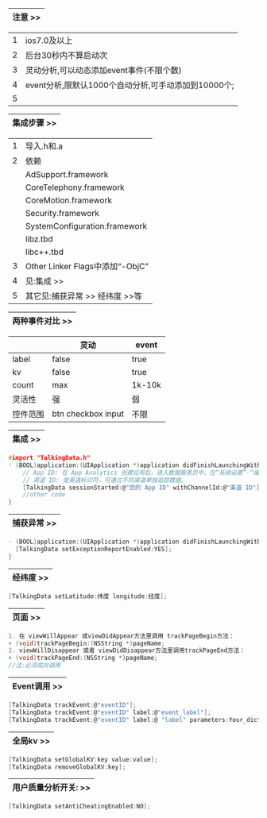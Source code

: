 | 注意 >> |
| --- |

|  |  |
| --- | --- |
| 1 | ios7.0及以上 |
| 2 | 后台30秒内不算启动次 |
| 3 | 灵动分析,可以动态添加event事件(不限个数) |
| 4 | event分析,限默认1000个自动分析,可手动添加到10000个; |
| 5 |  |

| 集成步骤 >> |
| --- |

|  |  |
| --- | --- |
| 1 | 导入.h和.a |
| 2 | 依赖 |
|  | AdSupport.framework |
|  | CoreTelephony.framework |
|  | CoreMotion.framework |
|  | Security.framework |
|  | SystemConfiguration.framework |
|  | libz.tbd |
|  | libc++.tbd |
| 3 | Other Linker Flags中添加“-ObjC” |
| 4 | 见:集成 >> |
| 5 | 其它见:捕获异常 >> 经纬度 >>等|


| 两种事件对比 >> |
| --- |

|  | 灵动 | event |
| --- | --- | --- |
| label | false | true |
| kv | false | true |
| count | max | 1k-10k |
| 灵活性 | 强 | 弱 |
| 控件范围 | btn checkbox input | 不限 |




| 集成 >> | 
| --- |
```c
#import "TalkingData.h"
- (BOOL)application:(UIApplication *)application didFinishLaunchingWithOptions:(NSDictionary *)launchOptions{
    // App ID: 在 App Analytics 创建应用后，进入数据报表页中，在“系统设置”-“编辑应用”页面里查看App ID。
    // 渠道 ID: 是渠道标识符，可通过不同渠道单独追踪数据。
    [TalkingData sessionStarted:@"您的 App ID" withChannelId:@"渠道 ID"];
    //other code
}
```

| 捕获异常 >> |
| --- |
```c
- (BOOL)application:(UIApplication *)application didFinishLaunchingWithOptions:(NSDictionary *)launchOptions{
  [TalkingData setExceptionReportEnabled:YES];
}
```

| 经纬度 >> |
| --- |
```c
[TalkingData setLatitude:纬度 longitude:经度];
```

| 页面 >> |
| --- |
```c
1. 在 viewWillAppear 或viewDidAppear方法里调用 trackPageBegin方法：
+ (void)trackPageBegin:(NSString *)pageName;
2. viewWillDisappear 或者 viewDidDisappear方法里调用trackPageEnd方法：
+ (void)trackPageEnd:(NSString *)pageName;
//注:必须成对调用
```

| Event调用 >> |
| --- |

```c
[TalkingData trackEvent:@"eventID"];
[TalkingData trackEvent:@"eventID" label:@"event_label"];
[TalkingData trackEvent:@"eventID" label:@ "label" parameters:Your_dictionary];
```

| 全局kv >> |
| --- |
```c
[TalkingData setGlobalKV:key value:value];
[TalkingData removeGlobalKV:key];
```

| 用户质量分析开关: >> |
| --- |
```c
[TalkingData setAntiCheatingEnabled:NO];
```
